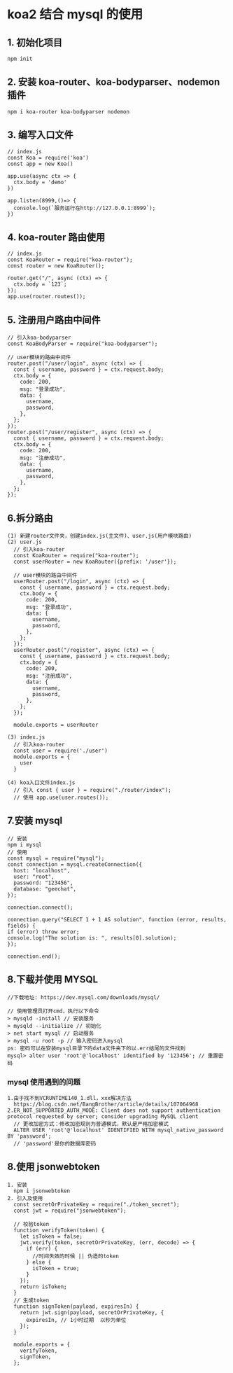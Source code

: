 # koa2 结合 mysql 的使用

## 1. 初始化项目

    npm init

## 2. 安装 koa-router、koa-bodyparser、nodemon 插件

    npm i koa-router koa-bodyparser nodemon

## 3. 编写入口文件

    // index.js
    const Koa = require('koa')
    const app = new Koa()

    app.use(async ctx => {
      ctx.body = 'demo'
    })

    app.listen(8999,()=> {
      console.log(`服务运行在http://127.0.0.1:8999`);
    })

## 4. koa-router 路由使用

    // index.js
    const KoaRouter = require("koa-router");
    const router = new KoaRouter();

    router.get("/", async (ctx) => {
      ctx.body = `123`;
    });
    app.use(router.routes());

## 5. 注册用户路由中间件

    // 引入koa-bodyparser
    const KoaBodyParser = require("koa-bodyparser");

    // user模块的路由中间件
    router.post("/user/login", async (ctx) => {
      const { username, password } = ctx.request.body;
      ctx.body = {
        code: 200,
        msg: "登录成功",
        data: {
          username,
          password,
        },
      };
    });
    router.post("/user/register", async (ctx) => {
      const { username, password } = ctx.request.body;
      ctx.body = {
        code: 200,
        msg: "注册成功",
        data: {
          username,
          password,
        },
      };
    });

## 6.拆分路由

    (1) 新建router文件夹，创建index.js(主文件)、user.js(用户模块路由)
    (2) user.js
      // 引入koa-router
      const KoaRouter = require("koa-router");
      const userRouter = new KoaRouter({prefix: '/user'});

      // user模块的路由中间件
      userRouter.post("/login", async (ctx) => {
        const { username, password } = ctx.request.body;
        ctx.body = {
          code: 200,
          msg: "登录成功",
          data: {
            username,
            password,
          },
        };
      });
      userRouter.post("/register", async (ctx) => {
        const { username, password } = ctx.request.body;
        ctx.body = {
          code: 200,
          msg: "注册成功",
          data: {
            username,
            password,
          },
        };
      });

      module.exports = userRouter

    (3) index.js
      // 引入koa-router
      const user = require('./user')
      module.exports = {
        user
      }

    (4) koa入口文件index.js
      // 引入 const { user } = require("./router/index");
      // 使用 app.use(user.routes());

## 7.安装 mysql

    // 安装
    npm i mysql
    // 使用
    const mysql = require("mysql");
    const connection = mysql.createConnection({
      host: "localhost",
      user: "root",
      password: "123456",
      database: "geechat",
    });

    connection.connect();

    connection.query("SELECT 1 + 1 AS solution", function (error, results, fields) {
    if (error) throw error;
    console.log("The solution is: ", results[0].solution);
    });

    connection.end();

## 8.下载并使用 MYSQL

    //下载地址: https://dev.mysql.com/downloads/mysql/

    // 使用管理员打开cmd，执行以下命令
    > mysqld -install // 安装服务
    > mysqld --initialize // 初始化
    > net start mysql // 启动服务
    > mysql -u root -p // 输入密码进入mysql
    ps: 密码可以在安装mysql目录下的data文件夹下的以.err结尾的文件找到
    mysql> alter user 'root'@'localhost' identified by '123456'; // 重置密码

### mysql 使用遇到的问题

    1.由于找不到VCRUNTIME140_1.dll，xxx解决方法
      https://blog.csdn.net/BangBrother/article/details/107064968
    2.ER_NOT_SUPPORTED_AUTH_MODE: Client does not support authentication protocol requested by server; consider upgrading MySQL client
      // 更改加密方式：修改加密规则为普通模式，默认是严格加密模式
      ALTER USER 'root'@'localhost' IDENTIFIED WITH mysql_native_password BY 'password';
      // 'password'是你的数据库密码

## 8.使用 jsonwebtoken

    1. 安装
      npm i jsonwebtoken
    2. 引入及使用
      const secretOrPrivateKey = require("./token_secret");
      const jwt = require("jsonwebtoken");

      // 校验token
      function verifyToken(token) {
        let isToken = false;
        jwt.verify(token, secretOrPrivateKey, (err, decode) => {
          if (err) {
            //时间失效的时候 || 伪造的token
          } else {
            isToken = true;
          }
        });
        return isToken;
      }
      // 生成token
      function signToken(payload, expiresIn) {
        return jwt.sign(payload, secretOrPrivateKey, {
          expiresIn, // 1小时过期  以秒为单位
        });
      }

      module.exports = {
        verifyToken,
        signToken,
      };

